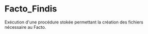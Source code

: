 Facto_Findis
============

Exécution d'une procédure stokée permettant la création des fichiers nécessaire au Facto.